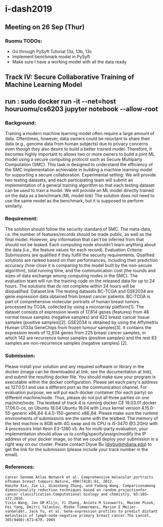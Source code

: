 # i-dash2019
## Meeting on 26 Sep (Thur)
### Ruomu TODOs:
- Go through PySyft Tutorial 13a, 13b, 13c
- Implement benchmark model in PySyft
- Make sure I have a working model with all the data ready

## Track IV: Secure Collaborative Training of Machine Learning Model

## run : sudo docker run -it --net=host houruomu/cs6203 jupyter notebook --allow-root

### Background: 
Training a modern machine learning model often require a large amount of data. Oftentimes, however, data owners could be reluctant to share their data (e.g., genome data from human subjects) due to privacy concerns even though they also desire to build a better trained model. Therefore, it becomes highly important to allows two or more owners to build a joint ML model using a secure computing protocol such as Secure Multiparty Computation (SMC). This task is designed to understand the efficiency of the SMC implementation achievable in building a machine learning model for supporting a secure collaboration.
Experimental setting: We will provide two testing datasets, and each participating team will submit an implementation of a general training algorithm so that each testing dataset can be used to train a model. We will provide an ML model directly trained on the data as a benchmark.(ML model link) The solution does not need to use the same model as the benchmark, but it is supposed to perform similarly.

### Requirement:  
The solution should follow the security standard of SMC. The meta-data, i.e. the number of features/records should be made public, as well as the final model. However, any information that can't be inferred from that should not be leaked. Each computing node shouldn't learn anything about the data (i.e., the feature values for each record).
Evaluation Criteria: Submissions are qualified if they fulfill the security requirements. Qualified solutions are ranked based on their performances, including their prediction accuracy (how close it is comparing to the model built by the non-secure algorithm), total running time, and the communication cost (the rounds and sizes of data exchange among computing nodes in the SMC). The evaluation team will run the training code on the released data for up to 24 hours. The solutions that do not complete within 24 hours will be disqualified.
Dataset:link The testing datasets BC-TCGA and GSE2034 are gene expression data obtained from breast cancer patients. BC-TCGA is part of comprehensive molecular portraits of human breast tumors processed by TCGA, collected by using a microarray platform[1]. The dataset consists of expression levels of 17,814 genes (features) from 48 normal tissue samples (negative samples) and 422 breast cancer tissue samples (positive samples)[2]. GSE2034 is obtained by using the Affymetrix Human U133a GeneChips from frozen tumour samples[3]. It contains the expression levels of 12,634 genes from 225 breast cancer samples, in which 142 are recurrence tumor samples (positive samples) and the rest 83 samples are non-recurrence samples (negative samples) [2].

### Submission:  
Please install your solution and any required software or library in the docker (image can be downloaded at link; see the documentation at link), and submit the resulting docker file. You should make sure your program is executable within the docker configuration. Please set each party's address as 127.0.0.1 and use a different port as the communication channel. For evaluation purpose, we will put each docker container (for each party) on different machine/node. Thus, please do not put all three parties on one machine/node. The testbed of track 4 is running docker CE 19.03.01 docker 17.06.0-ce, on Ubuntu 18.04 Ubuntu 16.04 with Linux kernel version 4.15.0-55-generic x86_64 4.4.0-150-generic x86_64. Please make sure the runtime environments of submissions are the same with the testbed. The memory of the test machine is 8GB with 4G swap and its CPU is i5-3470 @3.2GHz with 4 processors Intel Xeon E3-1280 v5. As for multi-party evaluation, your implementation should allow us to config/specify/assign/modify the IP address of your docker image, so that we could deploy your submission in a right way on our cluster. Please contact Diyue Bu (diybu@indiana.edu) to get the link for the submission (please include your track number in the email).

### References:

    Cancer Genome Atlas Network et al. Comprehensive molecular portraits ofhuman breast tumours.Nature, 490(7418):61, 2012.
    Haozhe Xie, Jie Li, Qiaosheng Zhang, and Yadong Wang. Comparisonamong dimensionality reduction techniques based on random projectionfor cancer classification.Computational biology and chemistry, 65:165–172,2016.
    Yixin Wang, Jan GM Klijn, Yi Zhang, Anieta M Sieuwerts, Maxime PLook, Fei Yang, Dmitri Talantov, Mieke Timmermans, Marion E Meijer-vanGelder, Jack Yu, et al. Gene-expression profiles to predict distant metastasis of lymph-node-negative primary breast cancer.The Lancet, 365(9460):671–679, 2005
